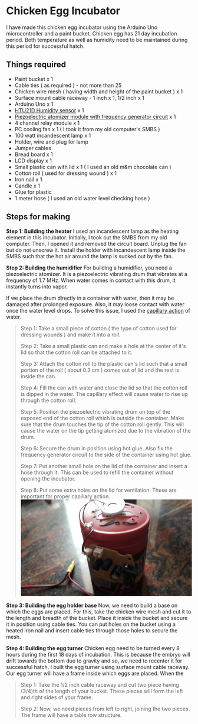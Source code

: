 # Chicken Egg Incubator
I have made this chicken egg incubator using the Arduino Uno microcontroller and a paint bucket. Chicken egg has 21 day incubation period. Both temperature as well as humidity need to be maintained during this period for successful hatch.

## Things required
- Paint bucket x 1
- Cable ties ( as required ) - not more than 25
- Chicken wire mesh ( having width and height of the paint bucket ) x 1
- Surface mount cable raceway - 1 inch x 1, 1/2 inch x 1
- Arduino Uno x 1
- [HTU21D Humidity sensor](https://robu.in/product/htu21d-temperature-and-humidity-sensor-module/) x 1
- [Piezoelectric atomizer module with frequency generator circuit](https://robu.in/product/dc-5v-ultrasonic-humidifiers-power-circuit-board-with-atomizing-chip/) x 1
- 4 channel relay module x 1
- PC cooling fan x 1 ( I took it from my old computer's SMBS )
- 100 watt incandescent lamp x 1
- Holder, wire and plug for lamp
- Jumper cables
- Bread board x 1
- LCD display x 1
- Small plastic can with lid x 1 ( I used an old m&m chocolate can )
- Cotton roll ( used for dressing wound ) x 1
- Iron nail x 1
- Candle x 1
- Glue for plastic
- 1 meter hose ( I used an old water level checking hose )

## Steps for making
**Step 1: Building the heater**
I used an incandescent lamp as the heating element in this incubator. Initially, I took out the SMBS from my old computer. Then, I opened it and removed the circuit board. Unplug the fan but do not unscrew it. Install the holder with incandescent lamp inside the SMBS such that the hot air around the lamp is sucked out by the fan.

**Step 2: Building the humidifier**
For building a humidifier, you need a piezoelectric atomizer. It is a piezoelectric vibrating drum that vibrates at a frequency of 1.7 MHz. When water comes in contact with this drum, it instantly turns into vapor.

If we place the drum directly in a container with water, then it may be damaged after prolonged exposure. Also, it may loose contact with water once the water level drops. To solve this issue, I used the [capillary action](https://en.wikipedia.org/wiki/Capillary_action) of water.

>Step 1: Take a small piece of cotton ( the type of cotton used for dressing wounds ) and make it into a roll.
>
>Step 2: Take a small plastic can and make a hole at the center of it's lid so that the cotton roll can be attached to it.
>
>Step 3: Attach the cotton roll to the plastic can's lid such that a small portion of the roll ( about 0.3 cm ) comes out of lid and the rest is inside the can.
>
>Step 4: Fill the can with water and close the lid so that the cotton roll is dipped in the water. The capillary effect will cause water to rise up through the cotton roll.
>
>Step 5: Position the piezoelectric vibrating drum on top of the exposed end of the cotton roll which is outside the container. Make sure that the drum touches the tip of the cotton roll gently. This will cause the water on the tip getting atomized due to the vibration of the drum.
>
>Step 6: Secure the drum in position using hot glue. Also fix the frequency generator circuit to the side of the container using hot glue.
>
>Step 7: Put another small hole on the lid of the container and insert a hose through it. This can be used to refill the container without opening the incubator.
>
>Step 8: Put some extra holes on the lid for ventilation. These are important for proper capillary action.
>![Humidifier](/Images/Humidifier-1.jpg)

**Step 3: Building the egg holder base**
Now, we need to build a base on which the eggs are placed. For this, take the chicken wire mesh and cut it to the length and breadth of the bucket. Place it inside the bucket and secure it in position using cable ties. You can put holes on the bucket using a heated iron nail and insert cable ties through those holes to secure the mesh.

**Step 4: Building the egg turner**
Chicken egg need to be turned every 8 hours during the first 18 days of incubation. This is because the embryo will drift towards the bottom due to gravity and so, we need to recenter it for successful hatch. I built the egg turner using surface mount cable raceway. Our egg turner will have a frame inside which eggs are placed. When the 

>Step 1: Take the 1/2 inch cable raceway and cut two piece having (3/4)th of the length of your bucket. These pieces will form the left and right sides of your frame.
>
>Step 2: Now, we need pieces from left to right, joining the two pieces. The frame will have a table row structure.
